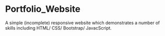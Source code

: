 # Portfolio_Website
A simple (incomplete) responsive website which demonstrates a number of skills including HTML/ CSS/ Bootstrap/ JavacScript.
